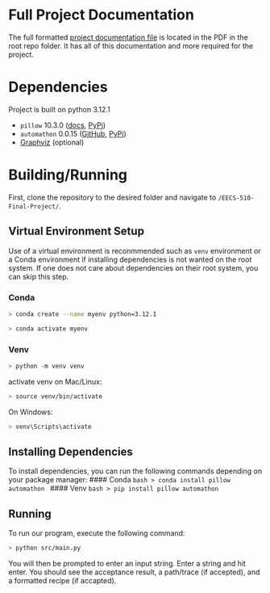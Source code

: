 # Full Project Documentation
The full formatted [project documentation file](https://github.com/m-riley04/EECS-510-Final-Project/blob/main/EECS%20510%20Final%20Project.pdf) is located in the PDF in the root repo folder. It has all of this documentation and more required for the project.

# Dependencies
Project is built on python 3.12.1

- `pillow` 10.3.0 ([docs](https://pillow.readthedocs.io/en/stable/), [PyPi](https://pypi.org/project/pillow/))
- `automathon` 0.0.15 ([GitHub](https://github.com/rohaquinlop/automathon), [PyPi](https://pypi.org/project/automathon/))
- [Graphviz](https://graphviz.org/download/) (optional)

# Building/Running
First, clone the repository to the desired folder and navigate to `/EECS-510-Final-Project/`.

## Virtual Environment Setup
Use of a virtual environment is reconmmended such as `venv` environment or a Conda environment if installing dependencies is not wanted on the root system. If one does not care about dependencies on their root system, you can skip this step.
### Conda
```bash
> conda create --name myenv python=3.12.1
```
```bash
> conda activate myenv
```
### Venv
```bash
> python -m venv venv
```
activate venv on Mac/Linux:
```bash
> source venv/bin/activate
```
On Windows:
```bash
> venv\Scripts\activate
```

## Installing Dependencies
To install dependencies, you can run the following commands depending on your package manager:
    #### Conda
    ```bash
    > conda install pillow automathon
    ```
    #### Venv
    ```bash
    > pip install pillow automathon
    ```

## Running 
To run our program, execute the following command:
```bash
> python src/main.py
```

You will then be prompted to enter an input string. Enter a string and hit enter. You should see the acceptance result, a path/trace (if accepted), and a formatted recipe (if accapted).
